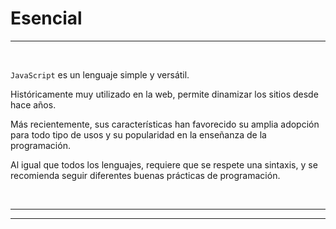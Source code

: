 # **Esencial**

---

<br>

`JavaScript` es un lenguaje simple y versátil.

Históricamente muy utilizado en la web, permite dinamizar los sitios desde hace años.

Más recientemente, sus características han favorecido su amplia adopción para todo tipo de usos y su popularidad en la enseñanza de la programación.

Al igual que todos los lenguajes, requiere que se respete una sintaxis, y se recomienda seguir diferentes buenas prácticas de programación.

<br>

---

---